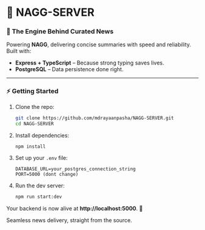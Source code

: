 # 🚀 NAGG-SERVER  

### 📰 The Engine Behind Curated News  

Powering **NAGG**, delivering concise summaries with speed and reliability. Built with:  
- **Express + TypeScript** – Because strong typing saves lives.  
- **PostgreSQL** – Data persistence done right.  

---

### ⚡ Getting Started  

1. Clone the repo:  
   ```bash
   git clone https://github.com/mdrayaanpasha/NAGG-SERVER.git
   cd NAGG-SERVER
   ```

2. Install dependencies:  
   ```bash
   npm install
   ```

3. Set up your `.env` file:  
   ```
   DATABASE_URL=your_postgres_connection_string
   PORT=5000 (dont change)
   ```

4. Run the dev server:  
   ```bash
   npm run start:dev
   ```

Your backend is now alive at **http://localhost:5000**. 🚀  

Seamless news delivery, straight from the source.
